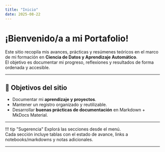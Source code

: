 ```yaml
---
title: "Inicio"
date: 2025-08-22
---
```


# ¡Bienvenido/a a mi Portafolio!

Este sitio recopila mis avances, prácticas y resúmenes teóricos en el marco de mi formación en **Ciencia de Datos y Aprendizaje Automático**.  
El objetivo es documentar mi progreso, reflexiones y resultados de forma ordenada y accesible.

---

## 🎯 Objetivos del sitio

- Documentar mi **aprendizaje y proyectos**.  
- Mantener un registro organizado y reutilizable.  
- Desarrollar **buenas prácticas de documentación** en Markdown + MkDocs Material.  

---

!!! tip "Sugerencia"
    Explorá las secciones desde el menú.  
    Cada sección incluye tablas con el estado de avance, links a notebooks/markdowns y notas adicionales.  

---

